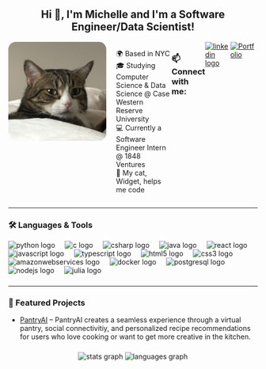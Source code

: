 <h2 align="center">Hi 👋, I'm Michelle and I'm a Software Engineer/Data Scientist!</h2>


<div style="display:flex; align-items:flex-start;">
  <img src="https://github.com/michelle-lo/michelle-lo/blob/main/Widget.JPG" alt="Widget the Cat" 
    style="height:200px; width:auto; border-radius:15px; margin-right:20px;" align="left" />

  🌍 Based in NYC  
  🎓 Studying Computer Science & Data Science @ Case Western Reserve University  
  💻 Currently a Software Engineer Intern @ 1848 Ventures  
  🐾 My cat, Widget, helps me code  


  ### 📫 Connect with me:
  <a href="https://www.linkedin.com/in/michelle-lo-087714216/">
    <img src="https://img.shields.io/static/v1?message=LinkedIn&logo=linkedin&label=&color=0077B5&logoColor=white&labelColor=&style=for-the-badge" height="35" alt="linkedin logo"/>
  </a>
  <a href="https://michelle-lo.github.io/">
    <img src="https://img.shields.io/static/v1?message=Portfolio&label=&color=8A2BE2&logoColor=white&labelColor=&style=for-the-badge" height="35" alt="Portfolio"/>
  </a>
  <br clear="left"/>
</div>


---



### 🛠️ Languages & Tools
<div>  
  <div align="left">
    <img src="https://cdn.jsdelivr.net/gh/devicons/devicon/icons/python/python-original.svg" height="30" alt="python logo"  />
    <img width="12" />
    <img src="https://cdn.jsdelivr.net/gh/devicons/devicon/icons/c/c-original.svg" height="30" alt="c logo"  />
    <img width="12" />
    <img src="https://cdn.jsdelivr.net/gh/devicons/devicon/icons/csharp/csharp-original.svg" height="30" alt="csharp logo"  />
    <img width="12" />
    <img src="https://cdn.jsdelivr.net/gh/devicons/devicon/icons/java/java-original.svg" height="30" alt="java logo"  />
    <img width="12" />
    <img src="https://cdn.jsdelivr.net/gh/devicons/devicon/icons/react/react-original.svg" height="30" alt="react logo"  />
    <img width="12" />
    <img src="https://cdn.jsdelivr.net/gh/devicons/devicon/icons/javascript/javascript-original.svg" height="30" alt="javascript logo"  />
    <img width="12" />
    <img src="https://cdn.jsdelivr.net/gh/devicons/devicon/icons/typescript/typescript-original.svg" height="30" alt="typescript logo"  />
    <img width="12" />
    <img src="https://cdn.jsdelivr.net/gh/devicons/devicon/icons/html5/html5-original.svg" height="30" alt="html5 logo"  />
    <img width="12" />
    <img src="https://cdn.jsdelivr.net/gh/devicons/devicon/icons/css3/css3-original.svg" height="30" alt="css3 logo"  />
    <img width="12" />
    <img src="https://cdn.jsdelivr.net/gh/devicons/devicon/icons/amazonwebservices/amazonwebservices-line-wordmark.svg" height="30" alt="amazonwebservices logo"  />
    <img width="12" />
    <img src="https://cdn.jsdelivr.net/gh/devicons/devicon/icons/docker/docker-original.svg" height="30" alt="docker logo"  />
    <img width="12" />
    <img src="https://cdn.jsdelivr.net/gh/devicons/devicon/icons/postgresql/postgresql-original.svg" height="30" alt="postgresql logo"  />
    <img width="12" />
    <img src="https://cdn.jsdelivr.net/gh/devicons/devicon/icons/nodejs/nodejs-original.svg" height="30" alt="nodejs logo"  />
    <img width="12" />
    <img src="https://cdn.jsdelivr.net/gh/devicons/devicon/icons/julia/julia-original.svg" height="30" alt="julia logo"  />
  </div>
  
  ###
</div>

---

### 🚀 Featured Projects
- [PantryAI](https://github.com/kentnishi/PantryAI) – PantryAI creates a seamless experience through a virtual pantry, social connectivitiy, and personalized recipe recommendations for users who love cooking or want to get more creative in the kitchen.

###

<div align="center">
  <img src="https://github-readme-stats.vercel.app/api?username=michelle-lo&hide_title=false&hide_rank=false&show_icons=true&include_all_commits=true&count_private=true&disable_animations=false&theme=dracula&locale=en&hide_border=false" height="150" alt="stats graph"  />
  <img src="https://github-readme-stats.vercel.app/api/top-langs?username=michelle-lo&locale=en&hide_title=false&layout=compact&card_width=320&langs_count=5&theme=dracula&hide_border=false" height="150" alt="languages graph"  />
</div>

###
